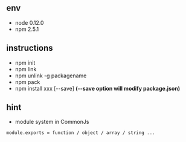 ## env

* node 0.12.0
* npm 2.5.1

## instructions

* npm init
* npm link
* npm unlink -g packagename
* npm pack
* npm install xxx [--save] **(--save option will modify package.json)**

## hint

* module system in CommonJs

```
module.exports = function / object / array / string ...
```
